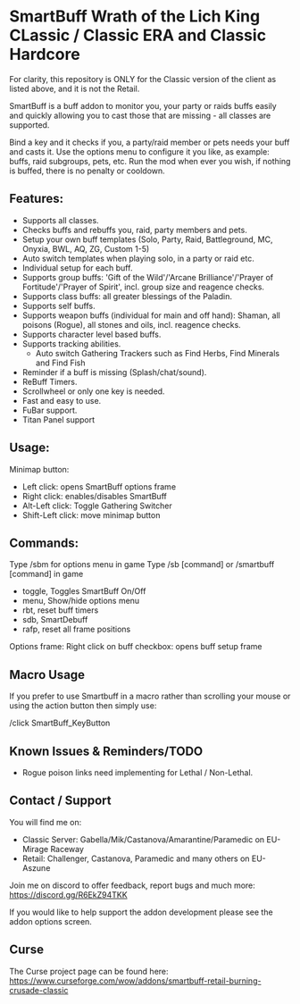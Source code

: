 # SmartBuff Wrath of the Lich King CLassic / Classic ERA and Classic Hardcore

For clarity, this repository is ONLY for the Classic version of the client as listed above, and it is not the Retail.

SmartBuff is a buff addon to monitor you, your party or raids buffs easily and quickly allowing you to cast those that are missing - all classes are supported.

Bind a key and it checks if you, a party/raid member or pets needs your buff and casts it.
Use the options menu to configure it you like, as example: buffs, raid subgroups, pets, etc.
Run the mod when ever you wish, if nothing is buffed, there is no penalty or cooldown.


## Features:

- Supports all classes.
- Checks buffs and rebuffs you, raid, party members and pets.
- Setup your own buff templates (Solo, Party, Raid, Battleground, MC, Onyxia, BWL, AQ, ZG, Custom 1-5)
- Auto switch templates when playing solo, in a party or raid etc.
- Individual setup for each buff.
- Supports group buffs: 'Gift of the Wild'/'Arcane Brilliance'/'Prayer of Fortitude'/'Prayer of Spirit', incl. group size and reagence checks.
- Supports class buffs: all greater blessings of the Paladin.
- Supports self buffs.
- Supports weapon buffs (individual for main and off hand): Shaman, all poisons (Rogue), all stones and oils, incl. reagence checks.
- Supports character level based buffs.
- Supports tracking abilities.
    - Auto switch Gathering Trackers such as Find Herbs, Find Minerals and Find Fish
- Reminder if a buff is missing (Splash/chat/sound).
- ReBuff Timers.
- Scrollwheel or only one key is needed.
- Fast and easy to use.
- FuBar support.
- Titan Panel support



## Usage:

Minimap button:
- Left click: opens SmartBuff options frame
- Right click: enables/disables SmartBuff
- Alt-Left click: Toggle Gathering Switcher
- Shift-Left click: move minimap button



## Commands:

Type /sbm for options menu in game
Type /sb [command] or /smartbuff [command] in game

- toggle, Toggles SmartBuff On/Off
- menu, Show/hide options menu
- rbt, reset buff timers
- sdb, SmartDebuff
- rafp, reset all frame positions

Options frame:
Right click on buff checkbox: opens buff setup frame



## Macro Usage

If you prefer to use Smartbuff in a macro rather than scrolling your mouse or using the action button then simply use: 

/click SmartBuff_KeyButton



## Known Issues & Reminders/TODO

- Rogue poison links need implementing for Lethal / Non-Lethal.



## Contact / Support

You will find me on:
- Classic Server: Gabella/Mik/Castanova/Amarantine/Paramedic on EU-Mirage Raceway
- Retail: Challenger, Castanova, Paramedic and many others on EU-Aszune

Join me on discord to offer feedback, report bugs and much more: https://discord.gg/R6EkZ94TKK

If you would like to help support the addon development please see the addon options screen.


## Curse

The Curse project page can be found here:
https://www.curseforge.com/wow/addons/smartbuff-retail-burning-crusade-classic


